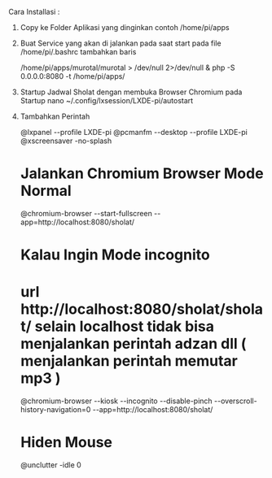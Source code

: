 Cara Installasi :
1. Copy ke Folder Aplikasi yang dinginkan contoh /home/pi/apps
2. Buat Service yang akan di jalankan pada saat start pada file /home/pi/.bashrc tambahkan baris

   /home/pi/apps/murotal/murotal > /dev/null 2>/dev/null &
   php -S 0.0.0.0:8080 -t /home/pi/apps/

3. Startup Jadwal Sholat dengan membuka Browser Chromium pada Startup
    nano ~/.config/lxsession/LXDE-pi/autostart

4. Tambahkan Perintah

    @lxpanel --profile LXDE-pi
    @pcmanfm --desktop --profile LXDE-pi
    @xscreensaver -no-splash

    # Jalankan Chromium Browser Mode Normal
    @chromium-browser --start-fullscreen --app=http://localhost:8080/sholat/

    # Kalau Ingin Mode incognito
    # url http://localhost:8080/sholat/sholat/ selain localhost tidak bisa menjalankan perintah adzan dll ( menjalankan perintah memutar mp3 )
    @chromium-browser --kiosk --incognito --disable-pinch --overscroll-history-navigation=0 --app=http://localhost:8080/sholat/

    # Hiden Mouse
    @unclutter -idle 0    
